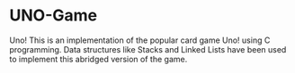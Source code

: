 # UNO-Game

Uno! 
This is an implementation of the popular card game Uno! using C programming. 
Data structures like Stacks and Linked Lists have been used to implement this abridged version of the game.
